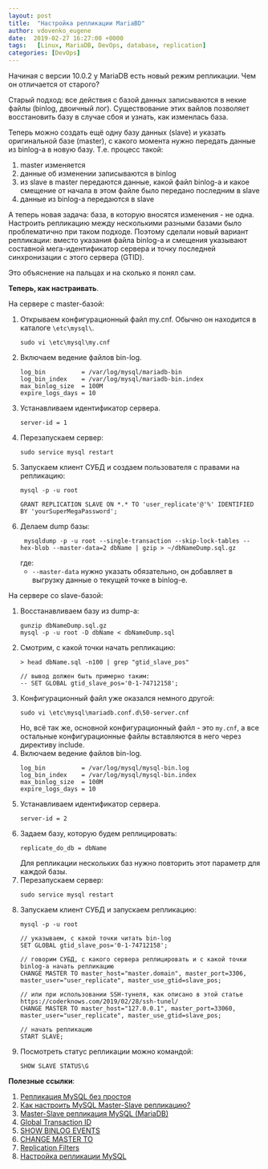 ```yaml
---
layout: post
title:  "Настройка репликации MariaBD"
author: vdovenko_eugene
date:  2019-02-27 16:27:00 +0000
tags:   [Linux, MariaDB, DevOps, database, replication]
categories: [DevOps]
---
```


Начиная с версии 10.0.2 у MariaDB есть новый режим репликации. Чем он отличается от старого?

Старый подход: все действия с базой данных записываются в некие файлы (binlog, двоичный лог). Существование этих вайлов
позволяет восстановить базу в случае сбоя и узнать, как изменлась база.

Теперь можно создать ещё одну базу данных (slave) и указать оригинальной базе (master), с какого момента 
нужно передать данные из binlog-а в новую базу. Т.е. процесс такой:
1. master изменяется
2. данные об изменении записываются в binlog
3. из slave в master передаются данные, какой файл binlog-а и какое смещение от начала в этом файле было 
   передано последним в slave 
4. данные из binlog-а передаются в slave

А теперь новая задача: база, в которую вносятся изменения - не одна. Настроить репликацию между несколькими 
разными базами было проблематично при таком подходе. Поэтому сделали новый вариант репликации: вместо указания 
файла binlog-а и смещения указывают составной мега-идентификатор сервера и точку последней синхронизации с 
этого сервера (GTID).

Это объяснение на пальцах и на сколько я понял сам.

__Теперь, как настраивать__.

На сервере с master-базой:
1. Открываем конфигурационный файл my.cnf. Обычно он находится в каталоге `\etc\mysql\`.
   ```
   sudo vi \etc\mysql\my.cnf
   ```
1. Включаем ведение файлов bin-log.
   ```
   log_bin          = /var/log/mysql/mariadb-bin
   log_bin_index    = /var/log/mysql/mariadb-bin.index
   max_binlog_size  = 100M
   expire_logs_days = 10
   ```
1. Устанавливаем идентификатор сервера. 
   ```
   server-id = 1
   ```
1. Перезапускаем сервер:
   ```
   sudo service mysql restart
   ``` 
1. Запускаем клиент СУБД и создаем пользователя с правами на репликацию:
   ```
   mysql -p -u root
   
   GRANT REPLICATION SLAVE ON *.* TO 'user_replicate'@'%' IDENTIFIED BY 'yourSuperMegaPassword';
   ```
1. Делаем dump базы:
   ```
    mysqldump -p -u root --single-transaction --skip-lock-tables --hex-blob --master-data=2 dbName | gzip > ~/dbNameDump.sql.gz
   ```
   где:
     - `--master-data` нужно указать обязательно, он добавляет в выгрузку данные о текущей точке в binlog-е.

На сервере со slave-базой:
1. Восстанавливаем базу из dump-а:
   ```
   gunzip dbNameDump.sql.gz
   mysql -p -u root -D dbName < dbNameDump.sql
   ```
1. Смотрим, с какой точки начать репликацию:
   ```
   > head dbName.sql -n100 | grep "gtid_slave_pos"
   
   // вывод должен быть примерно таким:
   -- SET GLOBAL gtid_slave_pos='0-1-74712158';
   ```
1. Конфигурационный файл уже оказался немного другой:
   ```
   sudo vi \etc\mysql\mariadb.conf.d\50-server.cnf
   ```
   Но, всё так же, основной конфигурационный файл - это `my.cnf`, а все остальные конфигурационные файлы вставляются 
   в него через директиву include.
1. Включаем ведение файлов bin-log.
   ```
   log_bin          = /var/log/mysql/mysql-bin.log
   log_bin_index    = /var/log/mysql/mysql-bin.index
   max_binlog_size  = 100M
   expire_logs_days = 10
   ```
1. Устанавливаем идентификатор сервера. 
   ```
   server-id = 2
   ```
1. Задаем базу, которую будем реплицировать:
   ```
   replicate_do_db = dbName
   ```
   Для репликации нескольких баз нужно повторить этот параметр для каждой базы.
1. Перезапускаем сервер:
   ```
   sudo service mysql restart
   ```
1. Запускаем клиент СУБД и запускаем репликацию:
   ```
   mysql -p -u root
   
   // указываем, с какой точки читать bin-log
   SET GLOBAL gtid_slave_pos='0-1-74712158';
   
   // говорим СУБД, с какого сервера реплицировать и с какой точки binlog-а начать репликацию
   CHANGE MASTER TO master_host="master.domain", master_port=3306, master_user="user_replicate", master_use_gtid=slave_pos;
   
   // или при использовании SSH-тунеля, как описано в этой статье https://coderknows.com/2019/02/28/ssh-tunel/
   CHANGE MASTER TO master_host="127.0.0.1", master_port=33060, master_user="user_replicate", master_use_gtid=slave_pos;
   
   // начать репликацию
   START SLAVE;
   ```
1. Посмотреть статус репликации можно командой:
   ```
   SHOW SLAVE STATUS\G
   ```

__Полезные ссылки__:
1. [Репликация MySQL без простоя](https://askit.su/replikatsiya-mysql-bez-prostoya/)
2. [Как настроить MySQL Master-Slave репликацию?](https://ruhighload.com/%D0%9A%D0%B0%D0%BA+%D0%BD%D0%B0%D1%81%D1%82%D1%80%D0%BE%D0%B8%D1%82%D1%8C+mysql+master-slave+%D1%80%D0%B5%D0%BF%D0%BB%D0%B8%D0%BA%D0%B0%D1%86%D0%B8%D1%8E%3f)
3. [Master-Slave репликация MySQL (MariaDB)](https://zipofar.ru/doku.php?id=master-slave_replication_mysql_mariadb)
4. [Global Transaction ID](https://mariadb.com/kb/en/library/gtid/)
5. [SHOW BINLOG EVENTS](https://mariadb.com/kb/en/library/show-binlog-events/)
6. [CHANGE MASTER TO](https://mariadb.com/kb/en/library/change-master-to/)
7. [Replication Filters](https://mariadb.com/kb/en/library/replication-filters/)
8. [Настройка репликации MySQL](http://www.hilik.org.ua/%D0%BD%D0%B0%D1%81%D1%82%D1%80%D0%BE%D0%B9%D0%BA%D0%B0-%D1%80%D0%B5%D0%BF%D0%BB%D0%B8%D0%BA%D0%B0%D1%86%D0%B8%D0%B8-mysql/)
